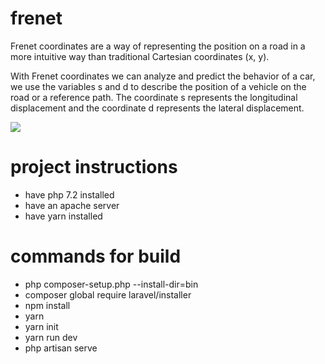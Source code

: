 # frenet

Frenet coordinates are a way of representing the position on a road in a more intuitive way than traditional Cartesian coordinates (x, y).

With Frenet coordinates we can analyze and predict the behavior of a car, we use the variables s and d to describe the position of a vehicle on the road or a reference path. The coordinate s represents the longitudinal displacement and the coordinate d represents the lateral displacement.


<image src="https://miro.medium.com/max/811/1*5GOl9obKA0Qv4SpxTYkJAQ.png"></image>

# project instructions

- have php 7.2 installed
- have an apache server
- have yarn installed

# commands for build

- php composer-setup.php --install-dir=bin
- composer global require laravel/installer
- npm install
- yarn
- yarn init
- yarn run dev
- php artisan serve
